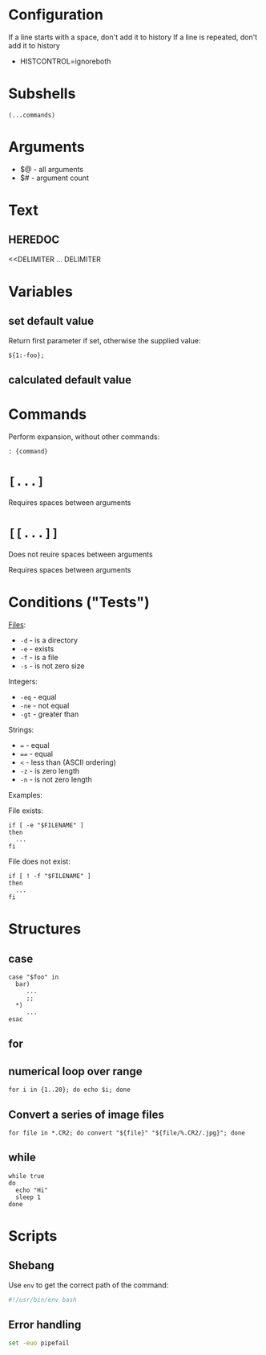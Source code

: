 # Configuration

If a line starts with a space, don't add it to history
If a line is repeated, don't add it to history

* HISTCONTROL=ignoreboth

# Subshells

```
(...commands)
```

# Arguments

* $@ - all arguments
* $# - argument count

# Text

## HEREDOC

<<DELIMITER
...
DELIMITER

# Variables

## set default value

Return first parameter if set, otherwise the supplied value:

```
${1:-foo};
```

## calculated default value

# Commands

Perform expansion, without other commands:
```
: {command}
```

# `[...]`

Requires spaces between arguments

# `[[...]]`

Does not reuire spaces between arguments

Requires spaces between arguments

# Conditions ("Tests")

[Files](http://tldp.org/LDP/abs/html/fto.html):

* `-d` - is a directory
* `-e` - exists
* `-f` - is a file
* `-s` - is not zero size

Integers:

* `-eq` - equal
* `-ne` - not equal
* `-gt` - greater than

Strings:

* `=` - equal
* `==` - equal
* `<` - less than (ASCII ordering)
* `-z` - is zero length
* `-n` - is not zero length

Examples:

File exists:

```
if [ -e "$FILENAME" ]
then
  ...
fi
```

File does not exist:

```
if [ ! -f "$FILENAME" ]
then
  ...
fi
```

# Structures

## case

```
case "$foo" in
  bar)
     ...
     ;;
  *)
     ...
esac
```

## for

## numerical loop over range

```
for i in {1..20}; do echo $i; done
```

## Convert a series of image files

```
for file in *.CR2; do convert "${file}" "${file/%.CR2/.jpg}"; done
```

## while

```
while true
do
  echo "Hi"
  sleep 1
done
```

# Scripts

## Shebang

Use `env` to get the correct path of the command:

```sh
#!/usr/bin/env bash
```

## Error handling

```sh
set -euo pipefail
```
